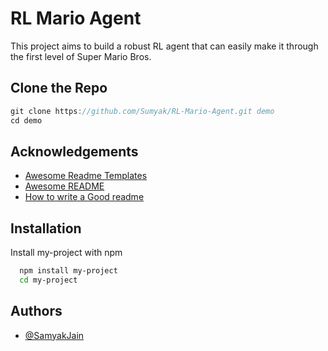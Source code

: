 # RL Mario Agent

This project aims to build a robust RL agent that can easily make it through the first level of Super Mario Bros.
## Clone the Repo

```javascript
git clone https://github.com/Sumyak/RL-Mario-Agent.git demo
cd demo
```


## Acknowledgements

 - [Awesome Readme Templates](https://awesomeopensource.com/project/elangosundar/awesome-README-templates)
 - [Awesome README](https://github.com/matiassingers/awesome-readme)
 - [How to write a Good readme](https://bulldogjob.com/news/449-how-to-write-a-good-readme-for-your-github-project)


## Installation

Install my-project with npm

```bash
  npm install my-project
  cd my-project
```
    
## Authors

- [@SamyakJain](https://www.github.com/octokatherine)

